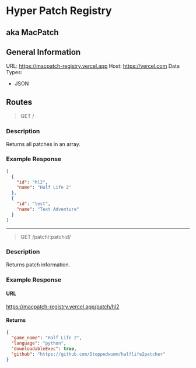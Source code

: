 # Hyper Patch Registry
## aka MacPatch

## General Information
URL: <https://macpatch-registry.vercel.app>
Host: <https://vercel.com>
Data Types:
* JSON

## Routes
> GET /

### Description
Returns all patches in an array.

### Example Response
```json
[
  {
    "id": "hl2",
    "name": "Half Life 2"
  },
  {
    "id": "test",
    "name": "Text Adventure"
  }
]
```
---
> GET /patch/:patchid/

### Description
Returns patch information.

### Example Response
#### URL
<https://macpatch-registry.vercel.app/patch/hl2>

#### Returns
```json
{
  "game_name": "Half Life 2",
  "language": "python",
  "downloadableExec": true,
  "github": "https://github.com/Stoppedwumm/halflife2patcher"
}
```
